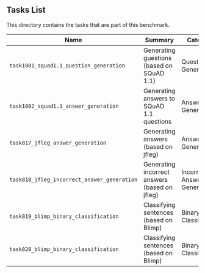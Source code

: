 ## Tasks List 

This directory contains the tasks that are part of this benchmark. 


Name | Summary | Category
---- | ----------- | --------
`task1001_squad1.1_question_generation` | Generating guestions (based on SQuAD 1.1) | Question Generation  
`task1002_squad1.1_answer_generation` | Generating answers to SQuAD 1.1 questions | Answer Generation
`task817_jfleg_answer_generation` | Generating answers (based on jfleg) | Answer Generation  
`task818_jfleg_incorrect_answer_generation` | Generating incorrect answers (based on jfleg) | Incorrect Answer Generation
`task819_blimp_binary_classification` | Classifying sentences (based on Blimp) | Binary Classification  
`task820_blimp_binary_classification` | Classifying sentences (based on Blimp) | Binary Classification  